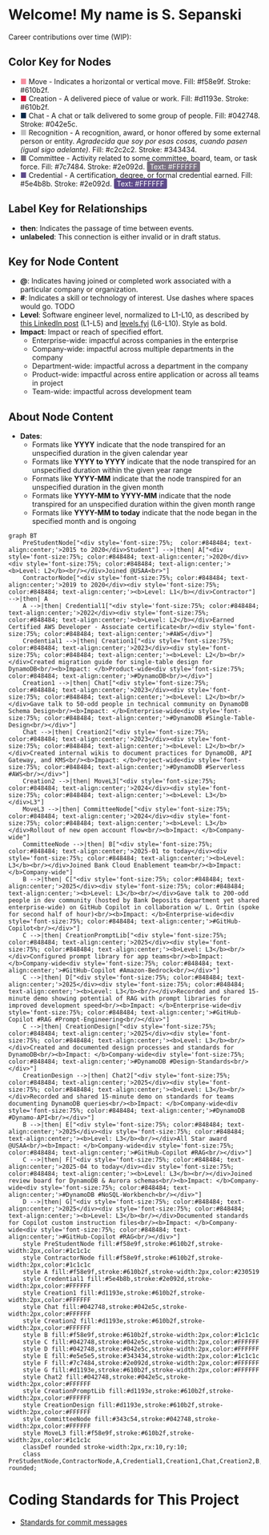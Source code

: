 # Welcome! My name is S. Sepanski

Career contributions over time (WIP):

## Color Key for Nodes

- <span style="color:#f58e9f;">&#9632;</span> Move - Indicates a horizontal or vertical move. Fill: #f58e9f. Stroke: #610b2f.
- <span style="color:#d1193e;">&#9632;</span> Creation - A delivered piece of value or work. Fill: #d1193e. Stroke: #610b2f.
- <span style="color:#042748;">&#9632;</span> Chat - A chat or talk delivered to some group of people. Fill: #042748. Stroke: #042e5c.
- <span style="color:#c2c2c2;">&#9632;</span> Recognition - A recognition, award, or honor offered by some external person or entity. <i>Agradecida que soy por esas cosas, cuando pasen (igual sigo adelante)</i>. Fill: #c2c2c2. Stroke: #343434.
- <span style="color:#7c7484;">&#9632;</span> Committee - Activity related to some committee, board, team, or task force. Fill: #7c7484. Stroke: #2e092d. <span style="color:#FFFFFF; background:#7c7484; padding:2px 6px; border-radius:3px;">Text: #FFFFFF</span>
- <span style="color:#5e4b8b;">&#9632;</span> Credential - A certification, degree, or formal credential earned. Fill: #5e4b8b. Stroke: #2e092d. <span style="color:#FFFFFF; background:#5e4b8b; padding:2px 6px; border-radius:3px;">Text: #FFFFFF</span>

## Label Key for Relationships

- **then**: Indicates the passage of time between events.
- **unlabeled**: This connection is either invalid or in draft status.

## Key for Node Content

- **@**: Indicates having joined or completed work associated with a particular company or organization.
- **#**: Indicates a skill or technology of interest. Use dashes where spaces would go. TODO
- **Level**: Software engineer level, normalized to L1-L10, as described by [this LinkedIn post](https://www.linkedin.com/pulse/understanding-software-engineer-levels-from-entry-level-senior-pke9c/) (L1-L5) and [levels.fyi](https://www.levels.fyi/blog/swe-level-framework.html) (L6-L10). Style as bold.
- **Impact**: Impact or reach of specified effort.
  - Enterprise-wide: impactful across companies in the enterprise
  - Company-wide: impactful across multiple departments in the company
  - Department-wide: impactful across a department in the company
  - Product-wide: impactful across entire application or across all teams in project
  - Team-wide: impactful across development team

## About Node Content

- **Dates**:
  - Formats like **YYYY** indicate that the node transpired for an unspecified duration in the given calendar year
  - Formats like **YYYY to YYYY** indicate that the node transpired for an unspecified duration within the given year range
  - Formats like **YYYY-MM** indicate that the node transpired for an unspecified duration in the given month
  - Formats like **YYYY-MM to YYYY-MM** indicate that the node transpired for an unspecified duration within the given month range
  - Formats like **YYYY-MM to today** indicate that the node began in the specified month and is ongoing

```mermaid
graph BT
    PreStudentNode["<div style='font-size:75%;  color:#848484; text-align:center;'>2015 to 2020</div>Student"] -->|then| A["<div style='font-size:75%; color:#848484; text-align:center;'>2020</div><div style='font-size:75%; color:#848484; text-align:center;'><b>Level: L2</b><br/></div>Joined @USAA<br>"]
    ContractorNode["<div style='font-size:75%; color:#848484; text-align:center;'>2019 to 2020</div><div style='font-size:75%; color:#848484; text-align:center;'><b>Level: L1</b></div>Contractor"] -->|then| A
    A -->|then| Credential1["<div style='font-size:75%; color:#848484; text-align:center;'>2022</div><div style='font-size:75%; color:#848484; text-align:center;'><b>Level: L2</b></div>Earned Certified AWS Developer - Associate certificate<br/><div style='font-size:75%; color:#848484; text-align:center;'>#AWS</div>"]
    Credential1 -->|then| Creation1["<div style='font-size:75%; color:#848484; text-align:center;'>2023</div><div style='font-size:75%; color:#848484; text-align:center;'><b>Level: L2</b><br/></div>Created migration guide for single-table design for DynamoDB<br/><b>Impact: </b>Product-wide<div style='font-size:75%; color:#848484; text-align:center;'>#DynamoDB<br/></div>"]
    Creation1 -->|then| Chat["<div style='font-size:75%; color:#848484; text-align:center;'>2023</div><div style='font-size:75%; color:#848484; text-align:center;'><b>Level: L2</b><br/></div>Gave talk to 50-odd people in technical community on DynamoDB Schema Design<br/><b>Impact: </b>Enterprise-wide<div style='font-size:75%; color:#848484; text-align:center;'>#DynamoDB #Single-Table-Design<br/></div>"]
    Chat -->|then| Creation2["<div style='font-size:75%; color:#848484; text-align:center;'>2023</div><div style='font-size:75%; color:#848484; text-align:center;'><b>Level: L2</b><br/></div>Created internal wikis to document practices for DynamoDB, API Gateway, and KMS<br/><b>Impact: </b>Project-wide<div style='font-size:75%; color:#848484; text-align:center;'>#DynamoDB #Serverless #AWS<br/></div>"]
    Creation2 -->|then| MoveL3["<div style='font-size:75%; color:#848484; text-align:center;'>2024</div><div style='font-size:75%; color:#848484; text-align:center;'><b>Level: L3</b></div>L3"]
    MoveL3 -->|then| CommitteeNode["<div style='font-size:75%; color:#848484; text-align:center;'>2024</div><div style='font-size:75%; color:#848484; text-align:center;'><b>Level: L3</b></div>Rollout of new open account flow<br/><b>Impact: </b>Company-wide"]
    CommitteeNode -->|then| B["<div style='font-size:75%; color:#848484; text-align:center;'>2025-01 to today</div><div style='font-size:75%; color:#848484; text-align:center;'><b>Level: L3</b><br/></div>Joined Bank Cloud Enablement team<br/><b>Impact: </b>Company-wide"]
    B -->|then| C["<div style='font-size:75%; color:#848484; text-align:center;'>2025</div><div style='font-size:75%; color:#848484; text-align:center;'><b>Level: L3</b><br/></div>Gave talk to 200-odd people in dev community (hosted by Bank Deposits department yet shared enterprise-wide) on GitHub Copilot in collaboration w/ L. Ortin (spoke for second half of hour)<br/><b>Impact: </b>Enterprise-wide<div style='font-size:75%; color:#848484; text-align:center;'>#GitHub-Copilot<br/></div>"]
    C -->|then| CreationPromptLib["<div style='font-size:75%; color:#848484; text-align:center;'>2025</div><div style='font-size:75%; color:#848484; text-align:center;'><b>Level: L3</b><br/></div>Configured prompt library for app teams<br/><b>Impact: </b>Company-wide<div style='font-size:75%; color:#848484; text-align:center;'>#GitHub-Copilot #Amazon-Bedrock<br/></div>"]
    C -->|then| D["<div style='font-size:75%; color:#848484; text-align:center;'>2025</div><div style='font-size:75%; color:#848484; text-align:center;'><b>Level: L3</b><br/></div>Recorded and shared 15-minute demo showing potential of RAG with prompt libraries for improved development speed<br/><b>Impact: </b>Enterprise-wide<div style='font-size:75%; color:#848484; text-align:center;'>#GitHub-Copilot #RAG #Prompt-Engineering<br/></div>"]
    C -->|then| CreationDesign["<div style='font-size:75%; color:#848484; text-align:center;'>2025</div><div style='font-size:75%; color:#848484; text-align:center;'><b>Level: L3</b><br/></div>Created and documented design processes and standards for DynamoDB<br/><b>Impact: </b>Company-wide<div style='font-size:75%; color:#848484; text-align:center;'>#DynamoDB #Design-Standards<br/></div>"]
    CreationDesign -->|then| Chat2["<div style='font-size:75%; color:#848484; text-align:center;'>2025</div><div style='font-size:75%; color:#848484; text-align:center;'><b>Level: L3</b><br/></div>Recorded and shared 15-minute demo on standards for teams documenting DynamoDB queries<br/><b>Impact: </b>Company-wide<div style='font-size:75%; color:#848484; text-align:center;'>#DynamoDB #Dynamo-API<br/></div>"]
    B -->|then| E["<div style='font-size:75%; color:#848484; text-align:center;'>2025</div><div style='font-size:75%; color:#848484; text-align:center;'><b>Level: L3</b><br/></div>All Star award @USAA<br/><b>Impact: </b>Company-wide<div style='font-size:75%; color:#848484; text-align:center;'>#GitHub-Copilot #RAG<br/></div>"]
    C -->|then| F["<div style='font-size:75%; color:#848484; text-align:center;'>2025-04 to today</div><div style='font-size:75%; color:#848484; text-align:center;'><b>Level: L3</b><br/></div>Joined review board for DynamoDB & Aurora schemas<br/><b>Impact: </b>Company-wide<div style='font-size:75%; color:#848484; text-align:center;'>#DynamoDB #NoSQL-Workbench<br/></div>"]
    D -->|then| G["<div style='font-size:75%; color:#848484; text-align:center;'>2025</div><div style='font-size:75%; color:#848484; text-align:center;'><b>Level: L3</b><br/></div>Documented standards for Copilot custom instruction files<br/><b>Impact: </b>Company-wide<div style='font-size:75%; color:#848484; text-align:center;'>#GitHub-Copilot #RAG<br/></div>"]
    style PreStudentNode fill:#f58e9f,stroke:#610b2f,stroke-width:2px,color:#1c1c1c
    style ContractorNode fill:#f58e9f,stroke:#610b2f,stroke-width:2px,color:#1c1c1c
    style A fill:#f58e9f,stroke:#610b2f,stroke-width:2px,color:#230519
    style Credential1 fill:#5e4b8b,stroke:#2e092d,stroke-width:2px,color:#FFFFFF
    style Creation1 fill:#d1193e,stroke:#610b2f,stroke-width:2px,color:#FFFFFF
    style Chat fill:#042748,stroke:#042e5c,stroke-width:2px,color:#FFFFFF
    style Creation2 fill:#d1193e,stroke:#610b2f,stroke-width:2px,color:#FFFFFF
    style B fill:#f58e9f,stroke:#610b2f,stroke-width:2px,color:#1c1c1c
    style C fill:#042748,stroke:#042e5c,stroke-width:2px,color:#FFFFFF
    style D fill:#042748,stroke:#042e5c,stroke-width:2px,color:#FFFFFF
    style E fill:#e5e5e5,stroke:#343434,stroke-width:2px,color:#1c1c1c
    style F fill:#7c7484,stroke:#2e092d,stroke-width:2px,color:#FFFFFF
    style G fill:#d1193e,stroke:#610b2f,stroke-width:2px,color:#FFFFFF
    style Chat2 fill:#042748,stroke:#042e5c,stroke-width:2px,color:#FFFFFF
    style CreationPromptLib fill:#d1193e,stroke:#610b2f,stroke-width:2px,color:#FFFFFF
    style CreationDesign fill:#d1193e,stroke:#610b2f,stroke-width:2px,color:#FFFFFF
    style CommitteeNode fill:#343c54,stroke:#042748,stroke-width:2px,color:#FFFFFF
    style MoveL3 fill:#f58e9f,stroke:#610b2f,stroke-width:2px,color:#1c1c1c
    classDef rounded stroke-width:2px,rx:10,ry:10;
    class PreStudentNode,ContractorNode,A,Credential1,Creation1,Chat,Creation2,B,C,D,E,F,G,Chat2,CreationPromptLib,CreationDesign,CommitteeNode,MoveL3 rounded;
```

# Coding Standards for This Project

- [Standards for commit messages](https://gist.github.com/s-sepanski/44b111869e0be434ea3d1a2335b9db68)
